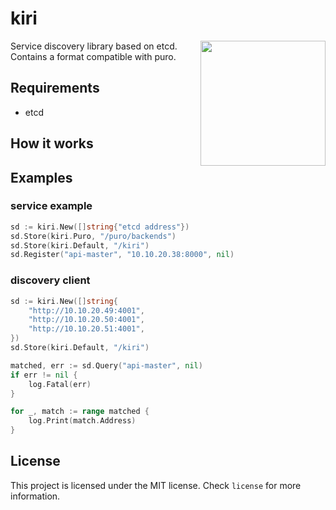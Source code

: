 # kiri

<img src="https://mail.lavaboom.com/img/Lavaboom-logo.svg" align="right" width="200px" />

Service discovery library based on etcd. Contains a format compatible with puro.

## Requirements

 - etcd

## How it works

## Examples 

### service example

```go
sd := kiri.New([]string{"etcd address"})
sd.Store(kiri.Puro, "/puro/backends")
sd.Store(kiri.Default, "/kiri")
sd.Register("api-master", "10.10.20.38:8000", nil)
```

### discovery client

```go
sd := kiri.New([]string{
    "http://10.10.20.49:4001",
    "http://10.10.20.50:4001",
    "http://10.10.20.51:4001",
})
sd.Store(kiri.Default, "/kiri")

matched, err := sd.Query("api-master", nil)
if err != nil {
    log.Fatal(err)
}

for _, match := range matched {
    log.Print(match.Address)
}
```

## License

This project is licensed under the MIT license. Check `license` for more
information.